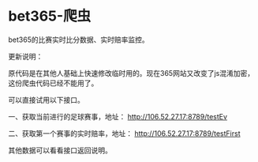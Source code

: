 # bet365-爬虫
bet365的比赛实时比分数据、实时赔率监控。


更新说明：

原代码是在其他人基础上快速修改临时用的。现在365网站又改变了js混淆加密，这份爬虫代码已经不能用了。


可以直接试用以下接口。


一、获取当前进行的足球赛事，地址： http://106.52.27.17:8789/testEv

二、获取第一个赛事的实时赔率，地址： http://106.52.27.17:8789/testFirst


其他数据可以看看接口返回说明。
